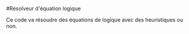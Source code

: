 #Résolveur d'équation logique 

Ce code va résoudre des équations de logique avec des heuristiques ou non.
